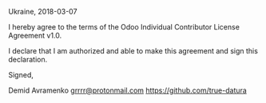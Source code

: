 Ukraine, 2018-03-07

I hereby agree to the terms of the Odoo Individual Contributor License
Agreement v1.0.

I declare that I am authorized and able to make this agreement and sign this
declaration.

Signed,

Demid Avramenko grrrr@protonmail.com https://github.com/true-datura
